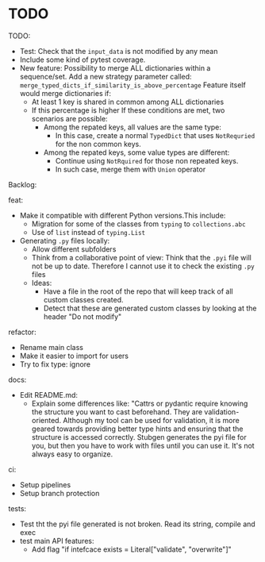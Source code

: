 # TODO

TODO:
- Test: Check that the `input_data` is not modified by any mean
- Include some kind of pytest coverage.
- New feature: Possibility to merge ALL dictionaries
within a sequence/set. Add a new strategy parameter called:
`merge_typed_dicts_if_similarity_is_above_percentage` Feature itself would merge
dictionaries if:
    - At least 1 key is shared in common among ALL dictionaries
    - If this percentage is higher
    If these conditions are met, two scenarios are possible:
      - Among the repated keys, all values are the same type:
        - In this case, create a normal `TypedDict` that uses `NotRequried` for the non
          common keys.
      - Among the repated keys, some value types are different:
        - Continue using `NotRquired` for those non repeated keys.
        - In such case, merge them with `Union` operator


Backlog:

feat:

- Make it compatible with different Python versions.This include:
  - Migration for some of the classes from `typing` to `collections.abc`
  - Use of `list` instead of `typing.List`
- Generating `.py` files locally:
  - Allow different subfolders
  - Think from a collaborative point of view: Think that the `.pyi` file will not be up
    to date. Therefore I cannot use it to check the existing `.py` files
  - Ideas:
    - Have a file in the root of the repo that will keep track of all custom classes created.
    - Detect that these are generated custom classes by looking at the header "Do not modify"

refactor:

- Rename main class
- Make it easier to import for users
- Try to fix type: ignore


docs:

- Edit README.md:
  - Explain some differences like: "Cattrs or pydantic require knowing the structure you
    want to cast beforehand. They are validation-oriented. Although my tool can be used
    for validation, it is more geared towards providing better type hints and ensuring
    that the structure is accessed correctly. Stubgen generates the pyi file for you, but
    then you have to work with files until you can use it. It's not always easy to
    organize.

ci:

- Setup pipelines
- Setup branch protection

tests:
- Test tht the pyi file generated is not broken. Read its string, compile and exec
- test main API features:
    - Add flag "if intefcace exists = Literal["validate", "overwrite"]"
